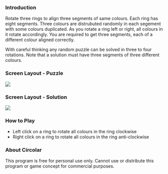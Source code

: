 ### Introduction

Rotate three rings to align three segments of same colours. Each ring has eight
segments. Three colours are distrubuted randomly in each segement with some
colours duplicated. As you rotate a ring left or right, all colours in it rotate
accordingly. You are required to get three segments, each of a different colour
aligned correctly.

With careful thinking any random puzzle can be solved in
three to four rotations. Note that a solution must have three segments of three
different colours.

### Screen Layout - Puzzle

![](../img/circolar_puzzle.gif)

### Screen Layout - Solution

![](../img/circolar_solution.gif)

### How to Play

-   Left click on a ring to rotate all colours in the ring clockwise
-   Right click on a ring to rotate all colours in the ring anti-clockwise

### About Circolar

This program is free for personal use only. Cannot use or distribute this
program or game concept for commercial purposes.